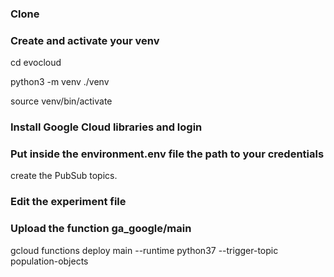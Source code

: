 ### Clone 

### Create and activate your venv

cd evocloud

python3 -m venv ./venv

source venv/bin/activate

### Install Google Cloud libraries and login

### Put inside the environment.env file the path to your credentials

create the PubSub topics.

### Edit the experiment file

### Upload the function ga_google/main

gcloud functions deploy main --runtime python37 --trigger-topic population-objects






